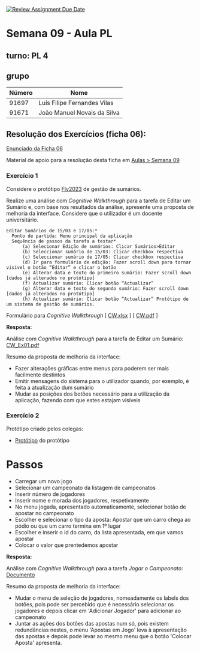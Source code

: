 [![Review Assignment Due Date](https://classroom.github.com/assets/deadline-readme-button-24ddc0f5d75046c5622901739e7c5dd533143b0c8e959d652212380cedb1ea36.svg)](https://classroom.github.com/a/K8jq4QGU)
# Semana 09 - Aula PL

## turno:  PL 4

## grupo 

|Número |             Nome             |
|-------|------------------------------| 
| 91697 | Luís Filipe Fernandes Vilas  |
| 91671 | João Manuel Novais da Silva  |

## Resolução dos Exercícios (ficha 06):

[Enunciado da Ficha 06](Ficha_IPM_06_enunciado.pdf)

Material de apoio para a resolução desta ficha em [Aulas &gt; Semana 09](https://elearning.uminho.pt/webapps/blackboard/content/listContentEditable.jsp?content_id=_1336495_1&course_id=_55891_1)

### Exercício 1

Considere o protótipo [Fly2023](https://www.di.uminho.pt/~jfc/ensino/fly2023/) de  gestão de sumários.

Realize uma análise com _Cognitive Walkthrough_ para a tarefa de Editar um Sumário e, com base
nos resultados da análise, apresente uma proposta de melhoria da interface.
Considere que o utilizador é um docente universitário.

    Editar Sumários de 15/03 e 17/05:*
      Ponto de partida: Menu principal da aplicação
      Sequência de passos da tarefa a testar*
          (a) Selecionar Edição de sumários: Clicar Sumários>Editar
          (b) Seleccionar sumário de 15/03: Clicar checkbox respectiva
          (c) Seleccionar sumário de 17/05: Clicar checkbox respectiva
          (d) Ir para formulário de edição: Fazer scroll down para tornar visível o botão “Editar” e clicar o botão
          (e) Alterar data e texto do primeiro sumário: Fazer scroll down [dados já alterados no protótipo]
          (f) Actualizar sumário: Clicar botão “Actualizar”
          (g) Alterar data e texto do segundo sumário: Fazer scroll down [dados já alterados no protótipo]
          (h) Actualizar sumário: Clicar botão “Actualizar” Protótipo de um sistema de gestão de sumários.

Formulário para _Cognitive Walkthrough_
   [ [CW.xlsx](https://elearning.uminho.pt/bbcswebdav/pid-1336503-dt-content-rid-6828666_1/xid-6828666_1) ]  [ [CW.pdf](https://elearning.uminho.pt/bbcswebdav/pid-1336503-dt-content-rid-6828665_1/xid-6828665_1)  ]

**Resposta:**

Análise com _Cognitive Walkthrough_ para a tarefa de Editar um Sumário: [CW_Ex01.pdf](CW_Ex01.pdf)

Resumo da proposta de melhoria da interface:

- Fazer alterações gráficas entre menus para poderem ser mais facilmente destintos
- Emitir mensagens do sistema para o utilizador quando, por exemplo, é feita a atualização dum sumário
- Mudar as posições dos botões necessário para a utilização da aplicação, fazendo com que estes estajam visíveis

### Exercício 2

Protótipo criado pelos colegas:

- [Protótipo](Protótipo_enviado.pdf) do protótipo

# Passos

- Carregar um novo jogo 
- Selecionar um campeonato da listagem de campeonatos
- Inserir número de jogadores
- Inserir nome e morada dos jogadores, respetivamente
- No menu jogada, apresentado automaticamente, selecionar botão de apostar no campeonato
- Escolher e selecionar o tipo da aposta: Apostar que um carro chega ao pódio ou que um carro termina em 1º lugar
- Escolher e inserir o id do carro, da lista apresentada, em que vamos apostar
- Colocar o valor que prentedemos apostar


**Resposta:**

Análise com _Cognitive Walkthrough_ para a tarefa *Jogar o Campeonato*: [Documento](CW_enviado.pdf)

Resumo da proposta de melhoria da interface:

- Mudar o menu de seleção de jogadores, nomeadamente os labels dos botões, pois pode ser percebido que é necessário selecionar os jogadores e depois clicar em 'Adicionar Jogador' para adicionar ao campeonato
- Juntar as ações dos botões das apostas num só, pois existem redundâncias nestes, o menu 'Apostas em Jogo' leva à apresentação das apostas e depois pode levar ao mesmo menu que o botão 'Colocar Aposta' apresenta.
